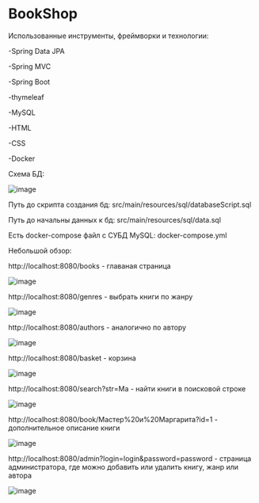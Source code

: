 # BookShop

Использованные инструменты, фреймворки и технологии:

-Spring Data JPA

-Spring MVC

-Spring Boot

-thymeleaf

-MySQL

-HTML

-CSS

-Docker





Схема БД:



![image](https://github.com/user-attachments/assets/86ebc0e1-f351-44d7-9c3c-5dc1a4cc98d9)









Путь до скрипта создания бд:  src/main/resources/sql/databaseScript.sql

Путь до начальны данных к бд:  src/main/resources/sql/data.sql

Есть docker-compose файл с СУБД MySQL:  docker-compose.yml


Небольшой обзор:

http://localhost:8080/books - главаная страница


![image](https://github.com/user-attachments/assets/d43edeb8-97d7-40e8-b5fc-42afc0bcb3f3)



http://localhost:8080/genres - выбрать книги по жанру



![image](https://github.com/user-attachments/assets/2a8a0aeb-3830-4f74-a4bd-87f9c4cf8558)


http://localhost:8080/authors - аналогично по автору


![image](https://github.com/user-attachments/assets/bccaa598-a8f8-4b88-b40b-c7688a38b0ac)



http://localhost:8080/basket - корзина


![image](https://github.com/user-attachments/assets/d7169c1c-10ac-4948-883e-d599dc6eee89)



http://localhost:8080/search?str=Ма - найти книги в поисковой строке


![image](https://github.com/user-attachments/assets/92d2d27a-9f1a-423f-b1ad-c1fd1f3ecb99)


http://localhost:8080/book/Мастер%20и%20Маргарита?id=1 - дополнительное описание книги


![image](https://github.com/user-attachments/assets/6d3c0199-b35e-4fcd-8c98-4d7109a28934)


http://localhost:8080/admin?login=login&password=password - страница администратора, где можно добавить или удалить книгу, жанр или автора


![image](https://github.com/user-attachments/assets/00eda88f-60ec-4bec-b021-318b8cd5becb)
